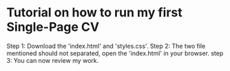 # Tutorial on how to run my first Single-Page CV
Step 1: Download the 'index.html' and 'styles.css'.
Step 2: The two file mentioned should not separated, open the 'index.html' in your browser.
step 3: You can now review my work.
